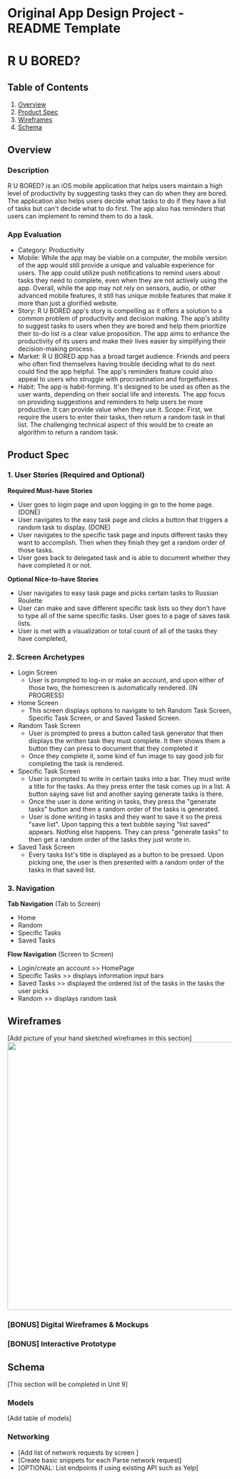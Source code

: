 Original App Design Project - README Template
===

# R U BORED?

## Table of Contents
1. [Overview](#Overview)
1. [Product Spec](#Product-Spec)
1. [Wireframes](#Wireframes)
2. [Schema](#Schema)

## Overview
### Description
R U BORED? is an iOS mobile application that helps users maintain a high level of productivity by suggesting tasks they can do when they are bored. The application also helps users decide what tasks to do if they have a list of tasks but can't decide what to do first. The app also has reminders that users can implement to remind them to do a task. 
### App Evaluation
- Category: Productivity 
- Mobile: While the app may be viable on a computer, the mobile version of the app would still provide a unique and valuable experience for users. The app could utilize push notifications to remind users about tasks they need to complete, even when they are not actively using the app. Overall, while the app may not rely on sensors, audio, or other advanced mobile features, it still has unique mobile features that make it more than just a glorified website.
- Story: R U BORED app's story is compelling as it offers a solution to a common problem of productivity and decision making. The app's ability to suggest tasks to users when they are bored and help them prioritize their to-do list is a clear value proposition. The app aims to enhance the productivity of its users and make their lives easier by simplifying their decision-making process.
- Market: R U BORED app has a broad target audience. Friends and peers who often find themselves having trouble deciding what to do next could find the app helpful. The app's reminders feature could also appeal to users who struggle with procrastination and forgetfulness.
- Habit: The app is habit-forming. It's designed to be used as often as the user wants, depending on their social life and interests. The app focus on providing suggestions and reminders to help users be more productive. It can provide value when they use it.
Scope: First, we require the users to enter their tasks, then return a random task in that list. The challenging technical aspect of this would be to create an algorithm to return a random task.

## Product Spec

### 1. User Stories (Required and Optional)

**Required Must-have Stories**
* User goes to login page and upon logging in go to the home page.(DONE)
* User navigates to the easy task page and clicks a button that triggers a random task to display. (DONE)
* User navigates to the specific task page and inputs different tasks they want to accomplish. Then when they finish they get a random order of those tasks. 
* User goes back to delegated task and is able to document whether they have completed it or not. 



**Optional Nice-to-have Stories**

*  User navigates to easy task page and picks certain tasks to Russian Roulette 
*  User can make and save different specific task lists so they don't have to type all of the same specific tasks. User goes to a page of saves task lists. 
*  User is met with a visualization or total count of all of the tasks they have completed, 

### 2. Screen Archetypes

* Login Screen
    * User is prompted to log-in or make an account, and upon either of those two, the homescreen is automatically rendered. (IN PROGRESS)
* Home Screen 
   * This screen displays options to navigate to teh Random Task Screen, Specific Task Screen, or and Saved Tasked Screen. 
* Random Task Screen
   * User is prompted to press a button called task generator that then displays the written task they must complete. It then shows them a button they can press to document that they completed it
   * Once they complete it, some kind of fun image to say good job for completing the task is rendered. 
* Specific Task Screen
    * User is prompted to write in certain tasks into a bar. They must write a title for the tasks. As they press enter the task comes up in a list. A button saying save list and another saying generate tasks is there. 
    * Once the user is done writing in tasks, they press the "generate tasks" button and then a random order of the tasks is generated.
    * User is done writing in tasks and they want to save it so the press "save list". Upon tapping this a text bubble saying "list saved" appears. Nothing else happens. They can press "generate tasks" to then get a random order of the tasks they just wrote in. 
* Saved Task Screen 
    * Every tasks list's title is displayed as a button to be pressed. Upon picking one, the user is then presented with a random order of the tasks in that saved list. 

### 3. Navigation

**Tab Navigation** (Tab to Screen)

* Home
* Random 
* Specific Tasks
* Saved Tasks


**Flow Navigation** (Screen to Screen)
* Login/create an account >> HomePage 
* Specific Tasks >> displays information input bars 
* Saved Tasks >> displayed the ordered list of the tasks in the tasks the user picks
* Random >> displays random task

## Wireframes
[Add picture of your hand sketched wireframes in this section]
<img src="https://imgur.com/a/MNb2iTw.jpg" width=600>

### [BONUS] Digital Wireframes & Mockups

### [BONUS] Interactive Prototype

## Schema 
[This section will be completed in Unit 9]
### Models
[Add table of models]
### Networking
- [Add list of network requests by screen ]
- [Create basic snippets for each Parse network request]
- [OPTIONAL: List endpoints if using existing API such as Yelp]
